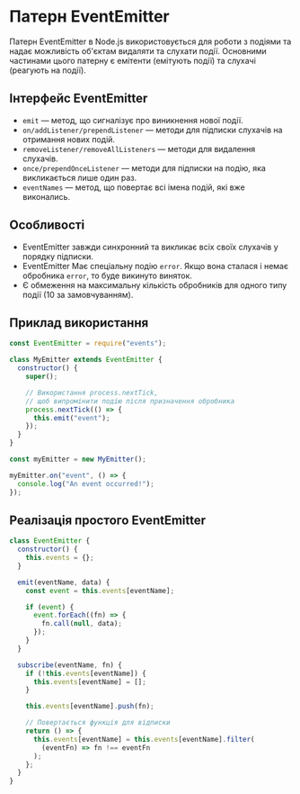 # Патерн EventEmitter

Патерн EventEmitter в Node.js використовується для роботи з подіями та надає можливість об'єктам видаляти та слухати події. Основними частинами цього патерну є емітенти (емітують події) та слухачі (реагують на події).

## Інтерфейс EventEmitter

- `emit` — метод, що сигналізує про виникнення нової події.
- `on/addListener/prependListener` — методи для підписки слухачів на отримання нових подій.
- `removeListener/removeAllListeners` — методи для видалення слухачів.
- `once/prependOnceListener` — методи для підписки на подію, яка викликається лише один раз.
- `eventNames` — метод, що повертає всі імена подій, які вже виконались.

## Особливості

- EventEmitter завжди синхронний та викликає всіх своїх слухачів у порядку підписки.
- EventEmitter Має спеціальну подію `error`. Якщо вона сталася і немає обробника `error`, то буде викинуто виняток.
- Є обмеження на максимальну кількість обробників для одного типу події (10 за замовчуванням).

## Приклад використання

```js
const EventEmitter = require("events");

class MyEmitter extends EventEmitter {
  constructor() {
    super();

    // Використання process.nextTick,
    // щоб випромінити подію після призначення обробника
    process.nextTick(() => {
      this.emit("event");
    });
  }
}

const myEmitter = new MyEmitter();

myEmitter.on("event", () => {
  console.log("An event occurred!");
});
```

## Реалізація простого EventEmitter

```js
class EventEmitter {
  constructor() {
    this.events = {};
  }

  emit(eventName, data) {
    const event = this.events[eventName];

    if (event) {
      event.forEach((fn) => {
        fn.call(null, data);
      });
    }
  }

  subscribe(eventName, fn) {
    if (!this.events[eventName]) {
      this.events[eventName] = [];
    }

    this.events[eventName].push(fn);

    // Повертається функція для відписки
    return () => {
      this.events[eventName] = this.events[eventName].filter(
        (eventFn) => fn !== eventFn
      );
    };
  }
}
```
